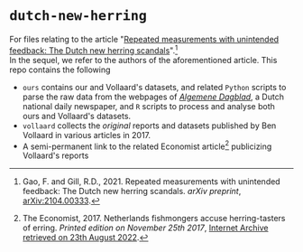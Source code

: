 # `dutch-new-herring`

For files relating to the article "[Repeated measurements with unintended feedback: The Dutch new herring scandals](https://arxiv.org/abs/2104.00333)".[^1]  
In the sequel, we refer to the authors of the aforementioned article.  This repo contains the following

- `ours` contains our and Vollaard's datasets, and related `Python` scripts to parse the raw data from the webpages of [*Algemene Dagblad*](https://www.ad.nl/), a Dutch national daily newspaper, and `R` scripts to process and analyse both ours and Vollaard's datasets.
- `vollaard` collects the *original* reports and datasets published by Ben Vollaard in various articles in 2017. 
- A semi-permanent link to the related Economist article[^2] publicizing Vollaard's reports

[^1]: Gao, F. and Gill, R.D., 2021. Repeated measurements with unintended feedback: The Dutch new herring scandals. *arXiv preprint*, [arXiv:2104.00333](https://arxiv.org/abs/2104.00333).
[^2]: The Economist, 2017. Netherlands fishmongers accuse herring-tasters of erring. *Printed edition on November 25th 2017*, [Internet Archive retrieved on 23th August 2022](https://web.archive.org/web/20220823104620/https://www.economist.com/europe/2017/11/23/netherlands-fishmongers-accuse-herring-tasters-of-erring).
